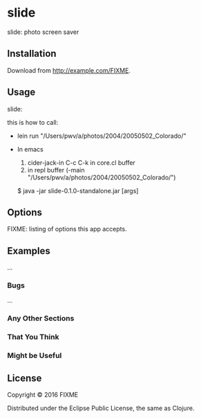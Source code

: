 # slide

slide: photo screen saver

## Installation

Download from http://example.com/FIXME.

## Usage

slide:

this is how to call:

* lein run "/Users/pwv/a/photos/2004/20050502_Colorado/"

* In emacs 
  1.  cider-jack-in C-c C-k in core.cl buffer  
  2.  in repl buffer (-main  "/Users/pwv/a/photos/2004/20050502_Colorado/")
  
  $ java -jar slide-0.1.0-standalone.jar [args]

## Options

FIXME: listing of options this app accepts.

## Examples

...

### Bugs

...

### Any Other Sections
### That You Think
### Might be Useful

## License

Copyright © 2016 FIXME

Distributed under the Eclipse Public License, the same as Clojure.
